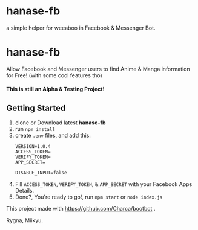 # hanase-fb
a simple helper for weeaboo in Facebook &amp; Messenger Bot.
# hanase-fb
Allow Facebook and Messenger users to find Anime &amp; Manga information for Free! (with some cool features tho)

#### This is still an Alpha &amp; Testing Project!

## Getting Started
1. clone or Download latest **hanase-fb**
2. run `npm install`
3. create `.env` files, and add this:
    ```env
    VERSION=1.0.4
    ACCESS_TOKEN=
    VERIFY_TOKEN=
    APP_SECRET=

    DISABLE_INPUT=false
    ```
4. Fill `ACCESS_TOKEN`, `VERIFY_TOKEN`, &amp; `APP_SECRET` with your Facebook Apps Details.
5. Done?, You're ready to go!, run `npm start` or `node index.js`

This project made with https://github.com/Charca/bootbot .

Rygna, Miikyu.